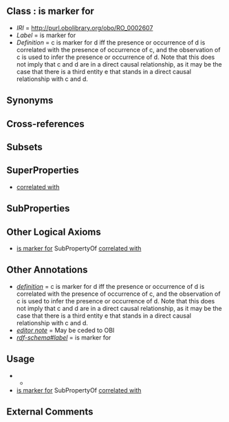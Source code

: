 
## Class : is marker for

 * *IRI* = http://purl.obolibrary.org/obo/RO_0002607
 * *Label* = is marker for
 * *Definition* = c is marker for d iff the presence or occurrence of d is correlated with the presence of occurrence of c, and the observation of c is used to infer the presence or occurrence of d. Note that this does not imply that c and d are in a direct causal relationship, as it may be the case that there is a third entity e that stands in a direct causal relationship with c and d.

## Synonyms


## Cross-references


## Subsets


## SuperProperties

 * [correlated with](../../RO/10/RO_0002610.md)

## SubProperties


## Other Logical Axioms

 * [is marker for](../../RO/07/RO_0002607.md) SubPropertyOf [correlated with](../../RO/10/RO_0002610.md)

## Other Annotations

 * *[definition](../../IAO/15/IAO_0000115.md)* = c is marker for d iff the presence or occurrence of d is correlated with the presence of occurrence of c, and the observation of c is used to infer the presence or occurrence of d. Note that this does not imply that c and d are in a direct causal relationship, as it may be the case that there is a third entity e that stands in a direct causal relationship with c and d.
 * *[editor note](../../IAO/16/IAO_0000116.md)* = May be ceded to OBI
 * *[rdf-schema#label](../../el/rdf-schema#label.md)* = is marker for

## Usage

 * -
 * [is marker for](../../RO/07/RO_0002607.md) SubPropertyOf [correlated with](../../RO/10/RO_0002610.md)

## External Comments

